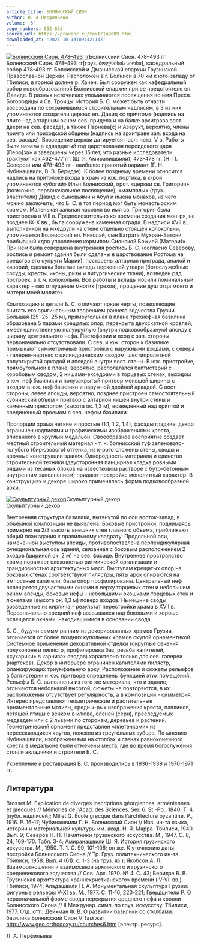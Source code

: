 ```yaml
---
article_title: БОЛНИССКИЙ СИОН
author: Л. А.Перфильева
volume: '5'
page_numbers: 652-653
source_url: https://pravenc.ru/text/149689.html
downloaded_at: '2025-10-13T09:42:14Z'
---
```


[![Болнисский Сион. 478–493 гг](https://pravenc.ru/data/263/457/1234/1i200.jpg "Кликните для увеличения картинки")](https://pravenc.ru/data/263/457/1234/1i400.jpg)Болнисский Сион. 478–493 гг  
Болнисский Сион. 478–493 гг[груз. ბოლნისის სიონი], кафедральный собор 478-493 гг. Болнисской и Дманисской епархии Грузинской Православной Церкви. Расположен в г. Болниси в 70 км к юго-западу от Тбилиси, в горной долине р. Хачен. Был сооружен как кафедральный собор новообразованной Болнисской епархии при ее предстоятеле еп. Давиде. В разных источниках упоминаются посвящения во имя Пресв. Богородицы и Св. Троицы. История Б. С. может быть отчасти воссоздана по сохранившимся строительным надписям, в 3 из них упоминаются создатели церкви: еп. Давид «с причтом» (надпись на плите над алтарным окном сев. придела и на балке архитрава вост. двери на сев. фасаде), а также Парнева[с] и Азарухт, вероятно, члены причта или приходской общины (надпись на архитраве зап. входа на сев. фасаде). Возведение церкви датируется посл. четв. V в. Работы были начаты в «двадцатый год царствования персидского царя [Перо]за» и завершены через 15 лет, что разные исследователи трактуют как 462-477 гг. (Ш. Я. Амиранишвили), 473-478 гг. (Н. П. Северов) или 478-493 гг.- наиболее принятый вариант (Г. Н. Чубинашвили, В. В. Беридзе). К более позднему времени относится надпись на притолоке входа в храм из юж. портика, в к-рой упоминаются «убогий» Илья Болнисский, прот. «церкви св. Григория» (возможно, первоначальное посвящение), «мампалы» (груз. властители) Давид с сыновьями и Абул и имена монахов, из чего можно заключить, что Б. С. в тот период мог быть монастырским храмом. Маленькая зальная часовня во имя св. Григория была пристроена в VIII в. Предположительно ко времени создания мон-ря, не позднее IX-X вв., была сооружена каменная ограда. В надписи XVII в., выполненной на мхедрули на стене отдельно стоящей колокольни, упоминается Болнисский еп. Николай, сын Баграта Мухран-Батони, прибывший «для управления кормилом Сионской Божией (Матери)». При нем была совершена внутренняя роспись Б. С. (согласно Северову, роспись и ремонт здания были сделаны в царствование Ростома на средства его супруги Марии), построены алтарная преграда, аналой и киворий, сделаны богатые вклады церковной утвари (богослужебные сосуды, кресты, иконы, ризы и литургические ткани), возведен ряд построек, в т. ч. колокольня. Все работы и вклады носили поминальный характер - «во отпущение многих [грехов], прощение душ отца моего и матери моей молите».

Композицию и детали Б. С. отличают яркие черты, позволяющие считать его оригинальным творением раннего зодчества Грузии. Большая (25´
25´
25 м), прямоугольная в плане трехнефная базилика образована 5 парами крещатых опор, перекрыта двухскатной кровлей, имеет единственную полукруглую (внутри подковообразную) апсиду в ширину центрального нефа. Пастофории и вход с зап. стороны первоначально отсутствовали. С сев. и юж. сторон к базилике примыкают симметричные пристройки с наружными входами, с севера - галерея-нартекс с цилиндрическим сводом, шестипролетной полуоткрытой аркадой и апсидой внутри вост. стены. В юж. пристройке, прямоугольной в плане, вероятно, располагался баптистерий с коробовым сводом, 2 нишами-экседрами в торцевых стенах, выходом в юж. неф базилики и полузакрытый притвор меньшей ширины с входом в юж. неф базилики и наружной двойной аркадой. С вост. стороны, левее апсиды, вероятно, позднее пристроен самостоятельный кубический объем - притвор с алтарной нишей внутри стены и каменным престолом (высота ок. 1,3 м), возведенный над криптой и соединенный проемом с сев. нефом базилики.

Пропорции храма четкие и простые (1:1, 1:2, 1:4), фасады гладкие, декор ограничен надписями и графическими изображениями креста, вписанного в круглый медальон. Своеобразное восприятие создает местный строительный материал - т. н. болнисский туф зеленовато-голубого (бирюзового) оттенка, из к-рого сложены стены, своды и арочные конструкции здания. Однородность материала и единство строительной техники (двусторонняя панцирная кладка ровными рядами из тесаных блоков на известковом растворе с буто-бетонным внутренним заполнением) придают постройке монолитный характер. В конструкциях и декоре широко применялась форма подковообразной арки.

[![Скульптурный декор](https://pravenc.ru/data/239/457/1234/1i200.jpg "Кликните для увеличения картинки")](https://pravenc.ru/data/239/457/1234/1i400.jpg)Скульптурный декор  
Скульптурный декор

Внутренняя структура базилики, вытянутой по оси восток-запад, в объемной композиции не выявлена. Боковые пристройки, поднимаясь примерно на 2/3 высоты внешних стен главного объема, приближают общий план здания к правильному квадрату. Продольной оси, намеченной выступом апсиды, противопоставлена перпендикулярная функциональная ось здания, связанная с боковым расположением 2 входов (шириной ок. 2 м) на сев. фасаде. Внутреннее пространство храма поражает сложностью ритмической организации и грандиозностью архитектурных масс. Выступам крещатых опор на боковых стенах соответствуют пилястры, пяты арок опираются на импостные капители, базы опор профилированы. Центральный неф освещается двучастными окнами в верху торцевых стен и небольшим окном апсиды, боковые нефы - небольшими окошками торцевых стен и люнетами (высота ок. 1,3 м) поверх входов. Нынешние своды, возведенные из кирпича,- результат перестройки храма в XVII в. Первоначально средний неф возвышался над боковыми и хорошо освещался окнами, находившимися в основании свода.

Б. С., будучи самым ранним из декорированных храмов Грузии, отличается от более поздних купольных храмов скупой орнаментикой. Системное применение декоративной отделки (округлые сечения полуколонн и пилястр, профилировка баз, резьба капителей, «сухарики» в карнизах сводов) характерно только для сев. галереи (нартекса). Декор в интерьере ограничен капителями пилястр, фланкирующих триумфальную арку. Расположение и сюжеты рельефов в баптистерии и юж. притворе определены функцией этих помещений. Рельефы Б. С. выполнены из того же материала, что и здание, отличаются небольшой высотой, сюжеты не повторяются, в их расположении отсутствует регулярность, а в композиции - симметрия. Интерес представляют геометрические и растительные орнаментальные мотивы, среди к-рых изображения креста, павлинов, летящей птицы с венком в клюве, оленей (серн), преследуемых медведем или с 2 львами по сторонам, деревьев и растений. Геометрический орнамент представлен «плетенками» из пересекающихся кругов, поясков из треугольных зубцов. По мнению Чубинашвили, изображениями на столбах и стенах равноконечного креста в медальоне были отмечены места, где во время богослужения стояли вкладчики и строители Б. С.

Укрепление и реставрация Б. С. производились в 1936-1939 и 1970-1971 гг.

## Литература

Brosset M. Explication de diverges inscriptions géorgiennes, arméniennes et grecques // Mémories de l'Acad. des Sciences. Ser. 6. St.-Pb., 1840. Т. 4. [публ. надписей]; Millet G. École grecque dans l'architecture byzantine. P., 1916. P. 16-17; Чубинашвили Г. Н. Болнисский Сион // Изв. ин-та языка, истории и материальной культуры им. акад. Н. Я. Марра. Тбилиси, 1940. Вып. 9; Северов Н. П. Памятники грузинского искусства. М., 1947. С. 8, 24, 169-170. Табл. 3-4; Амиранашвили Ш. Я. История грузинского искусства. М., 1950. Т. 1. С. 99, 101-106; он же. К уточнению даты постройки Болнисского Сиона // Тр. Груз. политехнического ин-та. Тбилиси, 1958. Вып. 4 (61). с. 1-3 (на груз. яз.); Якобсон А. Л. Взаимоотношения и взаимосвязи армянского и грузинского средневекового зодчества // Сов. Арх. 1970. № 4. С. 43; Беридзе В. В. Грузинская архитектура «раннехристианского» времени (IV-VII вв.). Тбилиси, 1974; Аладашвили Н. А. Монументальная скульптура Грузии: фигурные рельефы V-XI вв. М., 1977. С. 11-16, 220-221; Гвердцители Р. О первоначальной форме свода перекрытия среднего нефа и кровли Болнисского Сиона // II Междунар. симп. по груз. искусству. Тбилиси, 1977. Отд. отт.; Дейхман Ф. В. О развитии базилики со столбами: базилика Болнисский Сион // Там же; http://www.geo.orthodoxy.ru/churches6.htm [электр. ресурс].

Л. А.  Перфильева

